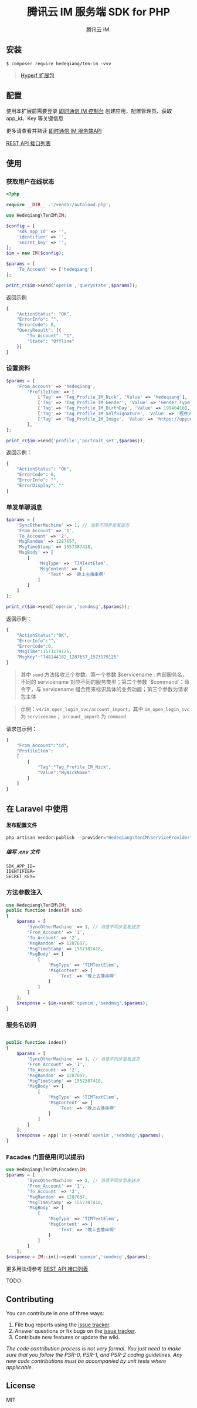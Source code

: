 <h1 align="center"> 腾讯云 IM 服务端 SDK for PHP </h1>

<p align="center">腾讯云 IM.</p>


## 安装

```shell
$ composer require hedeqiang/ten-im -vvv
```
> [Hyperf 扩展包](https://github.com/hedeqiang/hyperf-im)

## 配置
使用本扩展前需要登录 [即时通信 IM 控制台](https://console.cloud.tencent.com/avc) 创建应用，配置管理员、获取 app_id、Key 等关键信息

更多请查看并熟读 [即时通信 IM 服务端API](https://cloud.tencent.com/document/product/269/32688)

[REST API 接口列表](https://cloud.tencent.com/document/product/269/1520)

## 使用
### 获取用户在线状态
```php
<?php

require __DIR__ .'/vendor/autoload.php';

use Hedeqiang\TenIM\IM;

$config = [
    'sdk_app_id' => '',
    'identifier' => '',
    'secret_key' => '',
];
$im = new IM($config);

$params = [
    'To_Account' => ['hedeqiang']
];

print_r($im->send('openim','querystate',$params));
```
返回示例
```php
{
	"ActionStatus": "OK",
	"ErrorInfo": "",
	"ErrorCode": 0,
	"QueryResult": [{
		"To_Account": "1",
		"State": "Offline"
	}]
}
```
### 设置资料
```php
$params = [
    'From_Account' => 'hedeqiang',
        'ProfileItem' => [
            ['Tag' => 'Tag_Profile_IM_Nick', 'Value' => 'hedeqiang'],
            ['Tag' => 'Tag_Profile_IM_Gender', 'Value' => 'Gender_Type_Male'],
            ['Tag' => 'Tag_Profile_IM_BirthDay', 'Value' => 19940410],
            ['Tag' => 'Tag_Profile_IM_SelfSignature', 'Value' => '程序人生的寂静欢喜'],
            ['Tag' => 'Tag_Profile_IM_Image', 'Value' => 'https://upyun.laravelcode.cn/upload/avatar/1524205770e4fbfbff-86ae-3bf9-b7b8-e0e70ce14553.png'],
        ],
];

print_r($im->send('profile','portrait_set',$params));
```

返回示例：
```php
{
	"ActionStatus": "OK",
	"ErrorCode": 0,
	"ErrorInfo": "",
	"ErrorDisplay": ""
}
```

### 单发单聊消息
```php
$params = [
    'SyncOtherMachine' => 1, // 消息不同步至发送方
    'From_Account' => '1',
    'To_Account' => '2',
    'MsgRandom' => 1287657,
    'MsgTimeStamp' => 1557387418,
    'MsgBody' => [
        [
            'MsgType' => 'TIMTextElem',
            'MsgContent' => [
                'Text' => '晚上去撸串啊'
            ]
        ]
    ]
];

print_r($im->send('openim','sendmsg',$params));
```

返回示例：
```php
{
    "ActionStatus":"OK",
    "ErrorInfo":"",
    "ErrorCode":0,
    "MsgTime":1573179125,
    "MsgKey":"748144182_1287657_1573179125"
}
```

> 其中 `send` 方法接收三个参数。第一个参数 $servicename : 内部服务名，不同的 servicename 对应不同的服务类型；第二个参数 `$command`：命令字，与 servicename 组合用来标识具体的业务功能；第三个参数为请求包主体 

> 示例：`v4/im_open_login_svc/account_import`，其中 `im_open_login_svc` 为 `servicename`； `account_import` 为 `command`

请求包示例：
```php
{
    "From_Account":"id",
    "ProfileItem":
    [
        {
            "Tag":"Tag_Profile_IM_Nick",
            "Value":"MyNickName"
        }
    ]
}
```


## 在 Laravel 中使用
#### 发布配置文件
```php
php artisan vendor:publish --provider="Hedeqiang\TenIM\ServiceProvider"
```
##### 编写 .env 文件
```
SDK_APP_ID=
IDENTIFIER=
SECRET_KEY=
```

### 方法参数注入

```php
use Hedeqiang\TenIM\IM;
public function index(IM $im)
{
    $params = [
        'SyncOtherMachine' => 1, // 消息不同步至发送方
        'From_Account' => '1',
        'To_Account' => '2',
        'MsgRandom' => 1287657,
        'MsgTimeStamp' => 1557387418,
        'MsgBody' => [
            [
                'MsgType' => 'TIMTextElem',
                'MsgContent' => [
                    'Text' => '晚上去撸串啊'
                ]
            ]
        ]
    ];
    $response = $im->send('openim','sendmsg',$params);
}
```
### 服务名访问
```php

public function index()
{
    $params = [
        'SyncOtherMachine' => 1, // 消息不同步至发送方
        'From_Account' => '1',
        'To_Account' => '2',
        'MsgRandom' => 1287657,
        'MsgTimeStamp' => 1557387418,
        'MsgBody' => [
            [
                'MsgType' => 'TIMTextElem',
                'MsgContent' => [
                    'Text' => '晚上去撸串啊'
                ]
            ]
        ]
    ];
    $response = app('im')->send('openim','sendmsg',$params);
}
```

### Facades 门面使用(可以提示)
```php
use Hedeqiang\TenIM\Facades\IM;
$params = [
        'SyncOtherMachine' => 1, // 消息不同步至发送方
        'From_Account' => '1',
        'To_Account' => '2',
        'MsgRandom' => 1287657,
        'MsgTimeStamp' => 1557387418,
        'MsgBody' => [
            [
                'MsgType' => 'TIMTextElem',
                'MsgContent' => [
                    'Text' => '晚上去撸串啊'
                ]
            ]
        ]
    ];
$response = IM::im()->send('openim','sendmsg',$params);
```


更多用法请参考 [REST API 接口列表](https://cloud.tencent.com/document/product/269/1520)

TODO

## Contributing

You can contribute in one of three ways:

1. File bug reports using the [issue tracker](https://github.com/hedeqiang/IM/issues).
2. Answer questions or fix bugs on the [issue tracker](https://github.com/hedeqiang/IM/issues).
3. Contribute new features or update the wiki.

_The code contribution process is not very formal. You just need to make sure that you follow the PSR-0, PSR-1, and PSR-2 coding guidelines. Any new code contributions must be accompanied by unit tests where applicable._

## License

MIT
